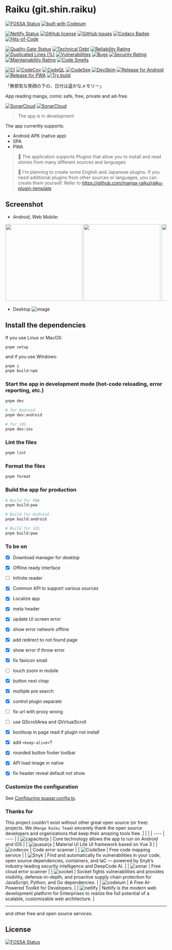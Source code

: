 # Raiku (git.shin.raiku)

[![FOSSA Status](https://app.fossa.com/api/projects/git%2Bgithub.com%2Fmanga-raiku%2Fmanga-raiku.svg?type=shield)](https://app.fossa.com/projects/git%2Bgithub.com%2Fmanga-raiku%2Fmanga-raiku?ref=badge_shield)
[![built with Codeium](https://codeium.com/badges/main)](https://codeium.com)

[![Netlify Status](https://api.netlify.com/api/v1/badges/79ead2b7-a29d-45a8-9c2f-3a563d8357f5/deploy-status)](https://app.netlify.com/sites/manga-raiku/deploys)
[![GitHub license](https://img.shields.io/github/license/manga-raiku/raiku-app)](https://github.com/manga-raiku/raiku-app/blob/main/LICENSE)
[![GitHub Issues](https://img.shields.io/github/issues/manga-raiku/raiku-app)](https://github.com/manga-raiku/raiku-app/issues)
[![Codacy Badge](https://app.codacy.com/project/badge/Grade/d08aea4f3b99438fb61e7a4f2024fe44)](https://app.codacy.com/gh/manga-raiku/raiku-app/dashboard?utm_source=gh&utm_medium=referral&utm_content=&utm_campaign=Badge_grade)
[![Hits-of-Code](https://hitsofcode.com/github/manga-raiku/raiku-app?branch=main)](https://hitsofcode.com/github/manga-raiku/raiku-app/view?branch=main)

[![Quality Gate Status](https://sonarcloud.io/api/project_badges/measure?project=manga-raiku_manga-raiku&metric=alert_status)](https://sonarcloud.io/summary/new_code?id=manga-raiku_manga-raiku)
[![Technical Debt](https://sonarcloud.io/api/project_badges/measure?project=manga-raiku_manga-raiku&metric=sqale_index)](https://sonarcloud.io/summary/new_code?id=manga-raiku_manga-raiku)
[![Reliability Rating](https://sonarcloud.io/api/project_badges/measure?project=manga-raiku_manga-raiku&metric=reliability_rating)](https://sonarcloud.io/summary/new_code?id=manga-raiku_manga-raiku)
[![Duplicated Lines (%)](https://sonarcloud.io/api/project_badges/measure?project=manga-raiku_manga-raiku&metric=duplicated_lines_density)](https://sonarcloud.io/summary/new_code?id=manga-raiku_manga-raiku)
[![Vulnerabilities](https://sonarcloud.io/api/project_badges/measure?project=manga-raiku_manga-raiku&metric=vulnerabilities)](https://sonarcloud.io/summary/new_code?id=manga-raiku_manga-raiku)
[![Bugs](https://sonarcloud.io/api/project_badges/measure?project=manga-raiku_manga-raiku&metric=bugs)](https://sonarcloud.io/summary/new_code?id=manga-raiku_manga-raiku)
[![Security Rating](https://sonarcloud.io/api/project_badges/measure?project=manga-raiku_manga-raiku&metric=security_rating)](https://sonarcloud.io/summary/new_code?id=manga-raiku_manga-raiku)
[![Maintainability Rating](https://sonarcloud.io/api/project_badges/measure?project=manga-raiku_manga-raiku&metric=sqale_rating)](https://sonarcloud.io/summary/new_code?id=manga-raiku_manga-raiku)
[![Code Smells](https://sonarcloud.io/api/project_badges/measure?project=manga-raiku_manga-raiku&metric=code_smells)](https://sonarcloud.io/summary/new_code?id=manga-raiku_manga-raiku)

[![CI](https://github.com/manga-raiku/raiku-app/actions/workflows/ci.yml/badge.svg)](https://github.com/manga-raiku/raiku-app/actions/workflows/ci.yml)
[![CodeCov](https://github.com/manga-raiku/raiku-app/actions/workflows/codecov.yml/badge.svg)](https://github.com/manga-raiku/raiku-app/actions/workflows/codecov.yml)
[![CodeQL](https://github.com/manga-raiku/raiku-app/actions/workflows/codeql.yml/badge.svg)](https://github.com/manga-raiku/raiku-app/actions/workflows/codeql.yml)
[![CodeSee](https://github.com/manga-raiku/raiku-app/actions/workflows/codesee-arch-diagram.yml/badge.svg)](https://github.com/manga-raiku/raiku-app/actions/workflows/codesee-arch-diagram.yml)
[![DevSkim](https://github.com/manga-raiku/raiku-app/actions/workflows/devskim.yml/badge.svg)](https://github.com/manga-raiku/raiku-app/actions/workflows/devskim.yml)
[![Release for Android](https://github.com/manga-raiku/raiku-app/actions/workflows/android-release.yml/badge.svg)](https://github.com/manga-raiku/raiku-app/actions/workflows/android-release.yml)
[![Release for PWA](https://github.com/manga-raiku/raiku-app/actions/workflows/pwa-release.yml/badge.svg)](https://github.com/manga-raiku/raiku-app/actions/workflows/pwa-release.yml)
[![Try build](https://github.com/manga-raiku/raiku-app/actions/workflows/try-build.yml/badge.svg)](https://github.com/manga-raiku/raiku-app/actions/workflows/try-build.yml)

「無邪気な笑顔の下の、日付は遥かなメモリー」

App reading manga, comic safe, free, private and ad-free.

[![SonarCloud](https://sonarcloud.io/api/project_badges/quality_gate?branch=main&project=manga-raiku_manga-raiku)](https://sonarcloud.io/api/project_badges/quality_gate?branch=main&project=manga-raiku_manga-raiku)
[![SonarCloud](https://sonarcloud.io/images/project_badges/sonarcloud-orange.svg)](https://sonarcloud.io/summary/new_code?id=manga-raiku_manga-raiku)

> The app is in development

The app currently supports:

- Android APK (native app)
- SPA
- PWA

> 🎉 The application supports Plugins that allow you to install and read stories from many different sources and languages
>
> 🎊 I'm planning to create some English and Japanese plugins. If you need additional plugins from other sources or languages, you can create them yourself. Refer to https://github.com/manga-raiku/raiku-plugin-template

## Screenshot

- Android, Web Mobile:
<div style="overflow-x: scroll; white-space: nowrap">

<img src="https://github.com/manga-raiku/raiku-app/assets/45375496/b7fead64-654a-40d6-81ec-cdd6d8e2f5ec" width="240" />
<img src="https://github.com/manga-raiku/raiku-app/assets/45375496/ccc89acb-e341-491e-a683-4647388630cd" width="240" />
<img src="https://github.com/manga-raiku/raiku-app/assets/45375496/3c030e04-d181-4b43-9f5e-9af6f9ab6d4e" width="240" />
<img src="https://github.com/manga-raiku/raiku-app/assets/45375496/188c394a-fb17-493b-8c27-6fb47c27e667" width="240" />
<img src="https://github.com/manga-raiku/raiku-app/assets/45375496/9871c561-2c85-4932-b2ea-8d68e6762ccf" width="240" />
<img src="https://github.com/manga-raiku/raiku-app/assets/45375496/3631c6a4-440d-4cae-968a-849872d11cb7" width="240" />
<img src="https://github.com/manga-raiku/raiku-app/assets/45375496/fefcb62f-6c75-4c10-96f5-25566caa90f1" width="240" />
<img src="https://github.com/manga-raiku/raiku-app/assets/45375496/75eb168c-0302-4d56-af84-2caaac73f8e5" width="240" />
<img src="https://github.com/manga-raiku/raiku-app/assets/45375496/65b88d62-bdd5-42c0-9fb0-8cbce1ec55e8" width="240" />
<img src="https://github.com/manga-raiku/raiku-app/assets/45375496/ce9b272f-0810-44f5-abe4-17e08fe9728d" width="240" />

</div>

- Desktop
  ![image](https://github.com/manga-raiku/raiku-app/assets/45375496/b580ab92-114a-487c-a39f-690e19180248)

## Install the dependencies

If you use Linux or MacOS:
```bash
pnpm setup
```
and if you use Windows:
```bash
pnpm i
pnpm build:npm
```

### Start the app in development mode (hot-code reloading, error reporting, etc.)

```bash
pnpm dev

# for Android
pnpm dev:android

# for iOS
pnpm dev:ios
```

### Lint the files

```bash
pnpm lint
```

### Format the files

```bash
pnpm format
```

### Build the app for production

```bash
# Build for PWA
pnpm build:pwa

# Build for Android
pnpm build:android

# Build for iOS
pnpm build:pwa
```

### To be on

- [x] Download manager for desktop
- [x] Offline ready interface
- [ ] Infinite reader
- [x] Common API to support various sources
- [x] Localize app
- [x] meta header
- [x] update UI screen error
- [x] show error network offline
- [x] add redirect to not found page
- [x] show error if throw error
- [x] fix favicon small
- [ ] touch zoom in mobile
- [x] button next chap

- [x] multiple pre search
- [x] control plugin separate
- [ ] fix url with proxy wrong

- [ ] use QScrollArea and QVirtualScroll

- [x] bootloop in page read if plugin not install

- [x] add `<keep-alive>`?
- [x] rounded button footer toolbar
- [x] API load image in native
- [x] fix header reveal default not show

### Customize the configuration

See [Configuring quasar.config.ts](https://v2.quasar.dev/quasar-cli-vite/quasar-config-js).

### Thanks for

This project couldn't exist without other great open source (or free) projects. We (`Manga Raiku Team`) sincerely thank the open source developers and organizations that keep their amazing tools free.
| | |
| ---- | ---- |
| ![capacitorjs](https://capacitorjs.com/_next/image?url=%2F_next%2Fstatic%2Fmedia%2Flogo-light.6f15363c.png&w=256&q=75) | Core technology allows the app to run on Android and iOS |
| ![quasarjs](https://cdn.quasar.dev/logo-v2/svg/logo-dark.svg) | Material UI Lite UI framework based on Vue 3 |
| ![codecov](https://about.codecov.io/wp-content/themes/codecov/assets/brand/sentry-cobranding/logos/codecov-by-sentry-logo.svg) | Code error scanner |
| ![CodeSee](https://assets-global.website-files.com/61d5fe8761f6e57c29b38c10/61fb09acbc7d710af9f03cf5_Logo.svg) | Free code mapping service |
| ![Snyk](https://res.cloudinary.com/snyk/image/upload/snyk-mktg-brandui/brand-logos/wordmark-logo-color.svg) | Find and automatically fix vulnerabilities in your code, open source dependencies, containers, and IaC — powered by Snyk’s industry-leading security intelligence and DeepCode AI. |
| ![sonar](https://sonarcloud.io/apple-touch-icon-180x180.png) | Free cloud error scanner |
| ![socket](https://socket.dev/images/logo-280x80.png) | Socket fights vulnerabilities and provides visibility, defense-in-depth, and proactive supply chain protection for JavaScript, Python, and Go dependencies. |
| ![codeium](https://codeium.com/favicon.svg) | A Free AI-Powered Toolkit for Developers. |
| ![netlify](https://www.netlify.com/favicon/icon.svg) | Netlify is the modern web development platform for Enterprises to realize the full potential of a scalable, customizable web architecture. |

---

and other free and open source services.

## License

[![FOSSA Status](https://app.fossa.com/api/projects/git%2Bgithub.com%2Fmanga-raiku%2Fmanga-raiku.svg?type=large)](https://app.fossa.com/projects/git%2Bgithub.com%2Fmanga-raiku%2Fmanga-raiku?ref=badge_large)
